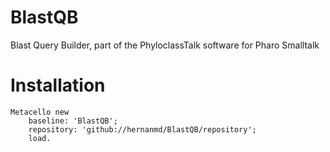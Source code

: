 # BlastQB
Blast Query Builder, part of the PhyloclassTalk software for Pharo Smalltalk

# Installation

```smalltalk
Metacello new
	baseline: 'BlastQB';
	repository: 'github://hernanmd/BlastQB/repository';
	load.
 ```
 

